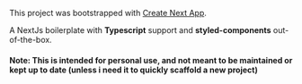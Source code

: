 This project was bootstrapped with [Create Next App](https://github.com/segmentio/create-next-app).

A NextJs boilerplate with **Typescript** support and **styled-components** out-of-the-box.

#### Note: This is intended for personal use, and not meant to be maintained or kept up to date (unless i need it to quickly scaffold a new project)
